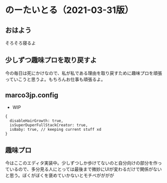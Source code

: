 # のーたいとる（2021-03-31版）

## おはよう
そろそろ寝るよ

## 少しずつ趣味プロを取り戻すよ
今の毎日は死にかけなので、私が私である理由を取り戻すために趣味プロを頑張っていこうと思うよ。もちろんお仕事も頑張るよ。

## marco3jp.config
- WIP

```
{
  disableHairGrowth: true,
  isSuperDuperFullStackCreator: true,
  isBaby: true, // keeping current stuff xd
}
```

## 趣味プロ
今はここのエディタ実装中。少しずつしか歩けてないのと自分向けの部分を作っているので、多分見る人にとっては最後まで微妙にUIが変わるだけで関係がないと思う。ぼくがぼくを褒めていかないとモチベがががが
